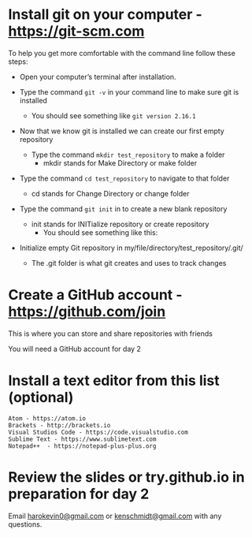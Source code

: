 # Install git on your computer - https://git-scm.com

To help you get more comfortable with the command line follow these steps:

 - Open your computer’s terminal after installation.

 - Type the command `git -v` in your command line to make sure git is installed
   - You should see something like `git version 2.16.1`

 - Now that we know git is installed we can create our first empty repository
   - Type the command `mkdir test_repository` to make a folder
     - mkdir stands for Make Directory or make folder
 - Type the command `cd test_repository` to navigate to that folder
   - cd stands for Change Directory or change folder
 - Type the command `git init` in to create a new blank repository
   - init stands for INITialize repository or create repository
     - You should see something like this:
 - Initialize empty Git repository in my/file/directory/test_repository/.git/
   - The .git folder is what git creates and uses to track changes


# Create a GitHub account - https://github.com/join

This is where you can store and share repositories with friends

You will need a GitHub account for day 2


# Install a text editor from this list (optional)
	Atom - https://atom.io
	Brackets - http://brackets.io
	Visual Studios Code - https://code.visualstudio.com
	Sublime Text - https://www.sublimetext.com
	Notepad++  - https://notepad-plus-plus.org


# Review the slides or try.github.io in preparation for day 2



Email harokevin0@gmail.com or kenschmidt@gmail.com with any questions.
